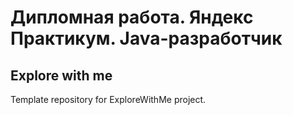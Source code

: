 # Дипломная работа. Яндекс Практикум. Java-разработчик

## Explore with me

Template repository for ExploreWithMe project.
